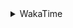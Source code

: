 <details>
 <summary>WakaTime</summary>

<!--START_SECTION:waka-->
![Profile Views](http://img.shields.io/badge/Profile%20Views-0-blue)

**🐱 My GitHub Data** 

> 🏆 506 Contributions in the Year 2021
 > 
> 📦 249.6 kB Used in GitHub's Storage 
 > 
> 🚫 Not Opted to Hire
 > 
> 📜 54 Public Repositories 
 > 
> 🔑 1 Private Repository 
 > 
**I'm an Early 🐤** 

```text
🌞 Morning    49 commits     ████░░░░░░░░░░░░░░░░░░░░░   15.91% 
🌆 Daytime    126 commits    ██████████░░░░░░░░░░░░░░░   40.91% 
🌃 Evening    115 commits    █████████░░░░░░░░░░░░░░░░   37.34% 
🌙 Night      18 commits     █░░░░░░░░░░░░░░░░░░░░░░░░   5.84%

```
📅 **I'm Most Productive on Thursday** 

```text
Monday       47 commits     ███░░░░░░░░░░░░░░░░░░░░░░   15.26% 
Tuesday      36 commits     ███░░░░░░░░░░░░░░░░░░░░░░   11.69% 
Wednesday    45 commits     ███░░░░░░░░░░░░░░░░░░░░░░   14.61% 
Thursday     55 commits     ████░░░░░░░░░░░░░░░░░░░░░   17.86% 
Friday       44 commits     ███░░░░░░░░░░░░░░░░░░░░░░   14.29% 
Saturday     40 commits     ███░░░░░░░░░░░░░░░░░░░░░░   12.99% 
Sunday       41 commits     ███░░░░░░░░░░░░░░░░░░░░░░   13.31%

```


📊 **This Week I Spent My Time On** 

```text
⌚︎ Time Zone: Asia/Shanghai

💬 Programming Languages: 
Bash                     6 hrs               ███████░░░░░░░░░░░░░░░░░░   29.76% 
C                        5 hrs 12 mins       ██████░░░░░░░░░░░░░░░░░░░   25.77% 
Go                       4 hrs 26 mins       █████░░░░░░░░░░░░░░░░░░░░   22.02% 
Other                    2 hrs 27 mins       ███░░░░░░░░░░░░░░░░░░░░░░   12.14% 
C++                      31 mins             ░░░░░░░░░░░░░░░░░░░░░░░░░   2.57%

🔥 Editors: 
VS Code                  20 hrs 11 mins      █████████████████████████   100.0%

🐱‍💻 Projects: 
Unknown Project          6 hrs 3 mins        ███████░░░░░░░░░░░░░░░░░░   30.01% 
fuse-overlayfs           5 hrs 11 mins       ██████░░░░░░░░░░░░░░░░░░░   25.75% 
VagrantFiles             2 hrs 41 mins       ███░░░░░░░░░░░░░░░░░░░░░░   13.35% 
ossfs                    1 hr 35 mins        ██░░░░░░░░░░░░░░░░░░░░░░░   7.89% 
matcloud                 1 hr 21 mins        █░░░░░░░░░░░░░░░░░░░░░░░░   6.72%

💻 Operating System: 
Linux                    16 hrs 30 mins      ████████████████████░░░░░   81.79% 
Windows                  3 hrs 40 mins       ████░░░░░░░░░░░░░░░░░░░░░   18.21%

```

**I Mostly Code in Go** 

```text
Go                       16 repos            ███████████░░░░░░░░░░░░░░   45.71% 
Java                     9 repos             ██████░░░░░░░░░░░░░░░░░░░   25.71% 
Python                   2 repos             █░░░░░░░░░░░░░░░░░░░░░░░░   5.71% 
Vue                      2 repos             █░░░░░░░░░░░░░░░░░░░░░░░░   5.71% 
Shell                    2 repos             █░░░░░░░░░░░░░░░░░░░░░░░░   5.71%

```


**Timeline**

![Chart not found](https://raw.githubusercontent.com/MaoLongLong/MaoLongLong/main/charts/bar_graph.png) 


 Last Updated on 07/11/2021
<!--END_SECTION:waka-->

</details>
